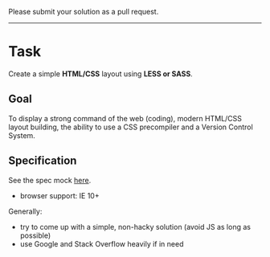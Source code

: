 Please submit your solution as a pull request.

---

# Task

Create a simple **HTML/CSS** layout using **LESS or SASS**.

## Goal

To display a strong command of the web (coding), modern HTML/CSS layout building, the ability to use a CSS precompiler and a Version Control System.

## Specification

See the spec mock [here](http://www.adbrain.com/assets/images/other/html-css.png).

- browser support: IE 10+

Generally:

- try to come up with a simple, non-hacky solution (avoid JS as long as possible)
- use Google and Stack Overflow heavily if in need

